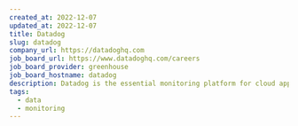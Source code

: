 ```yaml
---
created_at: 2022-12-07
updated_at: 2022-12-07
title: Datadog
slug: datadog
company_url: https://datadoghq.com
job_board_url: https://www.datadoghq.com/careers
job_board_provider: greenhouse
job_board_hostname: datadog
description: Datadog is the essential monitoring platform for cloud applications.
tags:
  - data
  - monitoring
---
```

